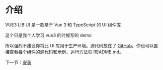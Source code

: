 # 介绍

VUE3 LIB UI 是一款基于 Vue 3 和 TypeScript 的 UI 组件库

这个只是我个人学习 vue3 的时候写的 demo

所以强烈不建议你将此 UI 库用于生产环境。源代码放在了 [GitHub](https://github.com/hsbao/vue3-components-ui)。你也可以直接查看每个组件的源代码和示例，运行方法见 README.md。

下一节：[安装](#/doc/install)
